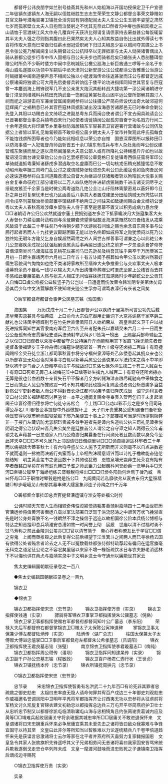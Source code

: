<!-- { "loadSidebar": true } -->
　　都督呼公讳良朋字如兰别号益斋其先和州人始祖海以开国功授保定卫千户宣德二年徙镇东遂镇东人海无嗣以侄胜继胜生志志生荣荣生文静公都督佥事荣文静赠如其官文静号潜庵尝署卫镇抚全活穷囚有阴德配阎太夫人生公公生玉貌丰姿望之肃然七岁而孤家壁立太夫人日抱而泣婺躬之不忧其无奈此□然者沟中瘠也族祖宾襟之三山请恤于官渡峡江风大作舟几覆宾吁天获济比得请复请债家持去窘益甚公每饭辄留其半太夫人强之尽则指其腹曰此巳果然矣太夫人心知其故益自伤比出就外傅读七书百将传取大意而巳常亟归任薪水弱冠受职阙下归过夫椒恶少妄以贼间夺其牒公上书邑令张公冕乃解闽阃复以失期督过公公抗辩卒以无罪抵家与太夫人恸哭诸曹偶出入骑从甚都公徒步行市中市人固相与目公夫夫步也而骑者后矣巳婚张夫人悉剖簪珥偿赠公时所负不少靳时倭方中闽中丞皖城阮公檄公廵海上斩巨酋通三啰等十余名于东梅山威名遂振以功领中军嗣后中丞天津刘公新安游公汪公成都涂公皆雅重公当游公时贼据莆中闽南道梗声息不相闻公独以小艇渡海传命往返甚驶而汪公与都督定远戚公察诸闽将独谓公可大用先后委督兵转饷迄于倭平论功进指挥同知世其官复与巨寇曾一本鏖战海上贼锋锐军几不支公亲发大炮沉其船转战大捷功第一涂公闻诸朝进守备汀漳至则缮城料兵核田充饷武备一饬剧寇黄裳杜高山困平远公督所部解其围汀人祠而祀之进游击将军兼坐营属闽南阙参将以公往摄公严简舟师设伏出奇大破邻寇何廷辉闽广之祸稍息巳补其官巨寇林凤据彭湖出没滨海患苦诸郡邑无巳时奉命会剿公先登入其阻以功赐白金文绮顷之进副总粤东兵而闽台使者谓公不宜去闽具疏请会公巳晋署都督佥事总兵镇粤西未行乃如使者请徙镇闽公起孤穷自奋于功名戮力行间二十余年遂佩大将印建节乡里春秋防海居镇东军容甚肃卫官避署行营诸故与公同侪及据公上者皆以军礼见匍匐顿首不敢仰视公晨夕朝太夫人于堂市井聚观此呼氏孤每食不能饱钱虏所困辱者也今乃能如此相叹息以荣公亦自惟　国恩深厚图所以报称田□以防海事倭一入犯辄督舟师战斩首五十余□镇东有戌兵与市人杂处竞而哗公创议建营城东聚族而居之遂以肃然闽藩臬大夫意公部人或有所降礼公持绳墨斤斤如也以故蜚语浸淫南台谏交章劾公公亦自乞罢枢臣知公章竟格巳复徙镇粤西佩征蛮将军印公单骑就道抵粤廉知诸繇戌多潜逃取空名虗廪而巳公一切勾核戎伍稍充猺獞惕息不敢动昭州叛卒据三峝峰门乱公讨之或谓贼势张轻进恐失利公曰此缓寇也如鱼肉吾民何必速诛遂檄参将白玉间道趣荔浦公自督大兵继进尽获诸叛者斩以殉昭民大悦事关赐白金复奉命征府江部分诸将以二万人四队绝险并进斩虏猺贼数千进击诸支洞尽乎之绥戢良猺至千余家当是时微公两粤道路几绝公金江山纡阻林箐蒙密易以薮奸即今且扑之异日将复聚忧未巳也乃区画善后八事其大者置戍建堡分田给饷贼无所凭怙以其间令戌卒刊蒙翳治桥梁邮置亭馆络绎不绝两江之间往来如砥捷闻赐白金文绮初公徙粤以太夫人春秋高难涉瘴乡留张夫人侍于家至是思慕不置又以积劳成病力恳台使□□诸朝诏许公归公欢然就道宗藩士民拥别道左多泣下抵家纔浃月大张筵集客大夫人寿督仆力耕治圃莳蔬暇则与余登麟岩骋望徘徊覩沧海溟蒙慨然叹曰吾结发从戎乘风破浪于此葢三十年往矣乃今得朝夕膝下优游泉石间谁之赐也余念自东南多事与公鴈行起者若而人十九挂吏议颠踣困踬无能以功名终即如戚将军之勋犹愤闷以死乃公独终始无瑕年方踰艾乞身自娱超然羁绁之外人间世吉祥善事可谓兼之心以此艳公未几公忽寝疾余过视公犹强起剧谈属余后事再踰日遂公终之前岁一夕忽语余吾梦帝符召偕漳南吴司马渡海征蛮见桃花烂甚司马巳先逝矣及桃吾其往乎果卒于万历庚寅三月初一日距生嘉靖丙申六月初二日年五十有五讣闻予祭葬如令甲公虽以武兴然慕好儒生容貌词气恂恂如也绝不类诸将家故所至缙绅大夫争推重公与交欢事太夫人极孝谨幕府余赀不自私一钱尽以输太夫人所出纳惟命葬赠公时羣虎至冢上公稽首而去其孝感如此妾媵虽数人然与张夫人相庄无间恤寡妹抚其孤甥微时少年齮龁公比公贵其人自悔□□虞公修报公曰騃竖子乃公岂以一日遭逢而伤汝曹令韩淮阴专美第休矣母恐其后少年中文法葢解救不使知嗟夫迹公生孚亦可谓笃衷淳行有长者之风矣 

　　○后军都督府都督佥事尹公凤墓志铭（澹国集） 

　　澹国集 
　　万历戊戌十月二十九日都督尹公以疾终于里第所司言公功先后载　肃皇帝实录甚具与恤典应　上曰俞命大宗伯庀器用史臣词下大京兆谕祭于家卒爵三献礼也公讳凤字德辉别号在竹先世直隶凤阳县人始祖荣从　高皇帝起义卫千户以战死进指挥同知世其官隶南府军后卫六传至升者配朱氏以嘉靖癸未六月二十一日而生公公蚤孤有奇志贯穿经史谙兵法骑射举武科乡□皆第一榜出　上赐宴兵部命辅臣主之以仪□□归观者以荣授中都留守总公持廉斤斤而能察用其下省直飞挽无能先者晋提督备倭福建岁壬子帅舟师讨海寇许朝恩斩首一百六十级夺还卤掠二百四十有奇捷闻赐帑金癸丑徙佥浙江都司事秋晋参将分守福兴泉漳等处乙卯倭患起其拥众来也公以所部寡坐无功召诣对簿事寻白辄以新募兵属公公选骁果以军法约束之稍不中率即斩以狥于是乌合之人皆精卒矣戊午与贼战浒□东洛七礁外洋生擒二十有三人馘百七十有奇□□死者无筭己未战梅花笠中□塘等处生擒九人馘百二十有奇夺还所卤掠亦无筭是役也公血战数十亲冒矢石甲不解者月余方转鬪海洋直粮尽辄驰岛中采稗食之三日而饷至人见公所摧败震一时不知其难如此也捷闻复赐金说者谓公斩首虏多当益封然公军吏封者数人而公不得封晋长浙江都司以疾予告归隆庆戊辰　诏举边材言者交口材公起长福建都司讨巨盗曾一本平之捷闻复赐金寻奉表入贺再乞归辛未复起淅阃壬申晋徐宿归德参将亡何徙守苏松会　今上践□□公功以彩币劳之是岁冬用司马谭公荐名□□都督佥事提督中外廵徼握环卫　天子爪牙贵重矣公感知遇奋曰吾职备弹压安得以狱市解而酣寝辇毂下邪乃条便宜十事上之下部覆报可当是时所摉剔隐弊非一于掖门左藏讥防尤毖貂珰贵戚多敛手避者先是谭内名道杭公执三司礼见谭弗悦阴诇之得公治状叹曰吾几失公矣坐是廷推首公人谓公之自守谭之知人两得云公年甫谕艾名声藉甚一日忽语家人曰乃公倦游归矣曩吾在行间濒死者且数而数以身免今至此非天幸□□□不可久居乃上书固请归日偕闾里以□□□诵自娱逍遥林壑者三十年而以病捐馆舍葢春秋七十有六呜呼盛矣公人施予无所靳而非义则毫不以自点进数避不就而退则一拂袖而决威行夷蛮而与士卒相煦沫精意韬钤而以诗礼于橹故能奋迹伦魁结知　明主黄金玺书之褒且数十下其歾也犹徼　恩恤泉壤光岂非生死荣哀有始有卒者哉铭曰皇矣在宥有鈇孔赫曰予耆之师武臣力公起巍科问誉纷葩一洗甲兵手□天河□帝锡公履至于海峤组练云蒸鲸鲵电埽出□□□归燠冬阳勋何烂焉于律乃臧　帝曰怀哉□□于职惟时辇毂是拊是饬公□　九阍冀闵若私靡欲弗从衮衣东归大星殒精騕□却步峨峨龙山有郁其墓丰碑大隧寔象祁连子孙绳之曰千万年 

　　○署都督佥事挂印总兵官提督漕运镇守淮安等处福公时传 

　　公讳时顺天东安人生而相貌奇伟性资颖悟熟韬畧善骑射嘉靖四十二年由世职历官漕运参将值黄河害僣运八载以军法部署日泛驾于洪流怒涛之中艰苦万状飞挽浙直先是时公身处膏腴不名一钱皭然不滓之操信于远迩以故相国徐公阶本兵杨公博相与特达之知晋挂印总兵填淮安总漕如故一时闻誉上彻　宸扆　世庙以清不过福时勇不过马芳称之前此金陵刘公玺亦□□官以清节简于　帝心荐者称僚友比于学官□□谓之穷鬼　上闻而亟推毂之此后复得公前后相望于江淮箕斗之间两人而巳寻徐杨去国有欲得公处者贿言者论去之人无不以冤数载益都张侍御特疏荐起有徧问在运官旗毫无科克之语足征公论之不容冺矣里居以来家不增一椽饭疏饮水日与农夫野老消遥林下不以悔也详在邑忐与嘉靖实录中子文明乡进士今守通州以廉能世其家云 

　　焦太史编辑国朝献征录卷之一百八 

　　●焦太史编辑国朝献征录卷之一百九 

　　锦衣卫 

　　◆锦衣卫 

　　锦衣卫都指挥使宋忠（忠节录） 
　　锦衣卫指挥使万贵（实录） 
　　锦衣卫指挥使钱通（实录） 
　　骠骑将军锦衣卫事掌卫都指挥使朱公骥墓志（倪岳） 
　　锦衣卫掌卫事都指挥使赠右军都督府都督同知叶公广墓志（李东阳） 
　　荣禄大夫后军都督府右都督掌锦衣卫□赠太子太保陈公寅神道碑 
　　掌锦衣卫事太保兼少傅左都督陆炳传（实录） 
　　陆炳传（湖广总志） 
　　柱国太保兼太子太傅赠大傅谥忠僖掌□□卫事后军都督府左都督朱公希孝墓志（吕调阳） 
　　锦衣卫都指挥使王君良墓志铭（张璧） 
　　南京锦衣卫指挥使李君璇墓志□（梅纯） 
　　锦衣卫都指挥周公瓒传（潘埙） 
　　锦衣卫指挥同知逮杲传（实录） 
　　锦衣卫副千户孙公忠墓志铭（程敏政） 
　　锦衣卫百户杨君仁悫行状（王世贞） 
　　锦衣卫镇抚杨本传（忠节录） 
　　锦衣所镇抚周拱元（忠节录） 

　　○锦衣卫都指挥使宋忠（忠节录） 

　　忠节录 
　　宋忠锦衣卫指挥使智勇有名洪武二十九年百□有论死非其罪者忠疏救之御史劾忠　太祖曰忠率直无隐人请命何罪并宥百户戍边三十年御史刘观劾忠作威福邀名誉调凤阳中卫明年平羌将军都指挥齐让讨西夷无功以忠参将从征虏前将军杨文讨久凯旋复官锦衣建文初勑忠以都指挥总边兵三万屯开平尽简燕府护卫壮士从忠听忠节制又以都督徐凯屯临清耿瓛屯山海与忠相犄角且约张昺谢贵葛诚内应及昺等□□靖难兵起败居庸关守将余瑱据其城忠率所□□居庸关不敢进退保怀来　文皇谓诸将曰宋忠拥重兵怀来必争居庸宜乘其未至先击之诸将皆曰敌众我寡难与争锋宜固守以待其至　文皇曰此非尔等所知当以智胜难以力论遂统精兵八千卷甲倍道趋怀来先是获谍言忠激诸将士云尔等家在北平者并燕府所灭盍努力复家雠报国恩　文皇急令其家人张故旗帜先锋遥呼其父子兄弟相劳问无恙诸将喜曰我家固安皆骂宋统兵欺我遂倒戈走忠仓卒列阵未成　文皇一麾渡河鼓噪而进忠败死之子谦镇南卫指挥后谪戍边寻赐死 

　　○锦衣卫指挥使万贵（实录） 

　　实录 

